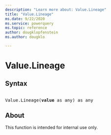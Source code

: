 ```yaml
---
description: "Learn more about: Value.Lineage"
title: "Value.Lineage"
ms.date: 9/22/2020
ms.service: powerquery
ms.topic: reference
author: dougklopfenstein
ms.author: dougklo

---
```

# Value.Lineage

## Syntax

<pre> 
Value.Lineage(<b>value</b> as any) as any
</pre>

## About
This function is intended for internal use only.
